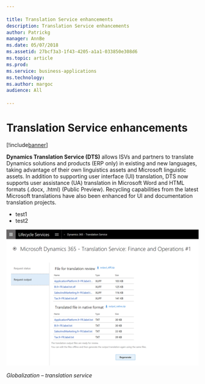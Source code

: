 ```yaml
---

title: Translation Service enhancements
description: Translation Service enhancements
author: Patrickg
manager: AnnBe
ms.date: 05/07/2018
ms.assetid: 27bcf3a3-1f43-4205-a1a1-033850e308d6
ms.topic: article
ms.prod: 
ms.service: business-applications
ms.technology: 
ms.author: margoc
audience: All

---
```

#  Translation Service enhancements




[!include[banner](../../includes/banner.md)]

**Dynamics Translation Service (DTS)** allows ISVs and partners to translate
Dynamics solutions and products (ERP only) in existing and new languages, taking
advantage of their own linguistics assets and Microsoft linguistic assets. In
addition to supporting user interface (UI) translation, DTS now supports user
assistance (UA) translation in Microsoft Word and HTML formats (.docx, .html)
(Public Preview). Recycling capabilities from the latest Microsoft translations
have also been enhanced for UI and documentation translation projects.

- test1
- test2

![A screenshot showing the Translation service](media/translation-service-enhancements-1.png "A screenshot showing the Translation service")
<!-- FO_translation_service_A.png -->


*Globalization – translation service*
